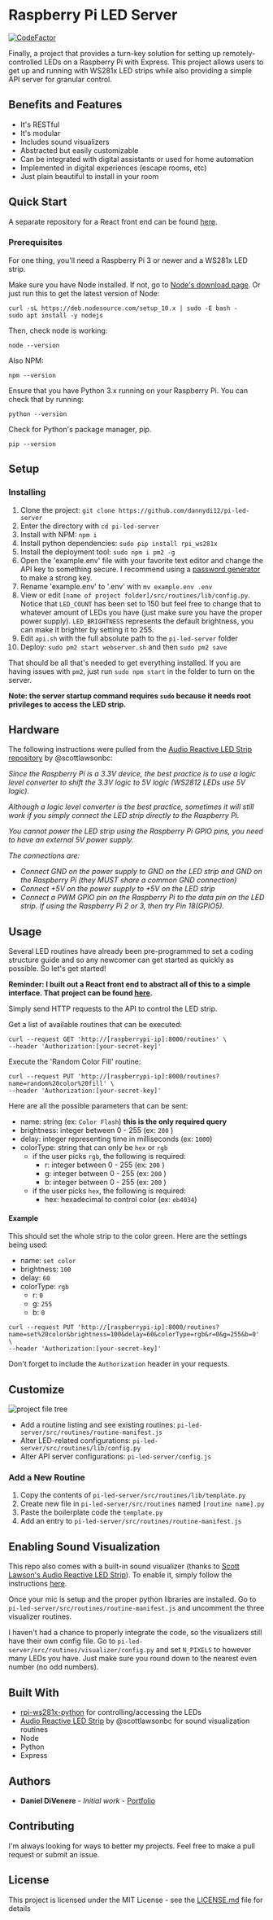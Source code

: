 
# Raspberry Pi LED Server

[![CodeFactor](https://www.codefactor.io/repository/github/dannydi12/pi-led-server/badge)](https://www.codefactor.io/repository/github/dannydi12/pi-led-server)

Finally, a project that provides a turn-key solution for setting up remotely-controlled LEDs on a Raspberry Pi with Express. This project allows users to get up and running with WS281x LED strips while also providing a simple API server for granular control.

## Benefits and Features

* It's RESTful
* It's modular
* Includes sound visualizers
* Abstracted but easily customizable
* Can be integrated with digital assistants or used for home automation
* Implemented in digital experiences (escape rooms, etc)
* Just plain beautiful to install in your room

## Quick Start

A separate repository for a React front end can be found [here](https://github.com/dannydi12/pi-led-client). 

### Prerequisites

For one thing, you'll need a Raspberry Pi 3 or newer and a WS281x LED strip.

Make sure you have Node installed. If not, go to [Node's download page]([https://nodejs.org/en/](https://nodejs.org/en/)). 
Or just run this to get the latest version of Node:
```
curl -sL https://deb.nodesource.com/setup_10.x | sudo -E bash -
sudo apt install -y nodejs
```
Then, check node is working:
```
node --version
```
Also NPM:
```
npm --version
```

Ensure that you have Python 3.x running on your Raspberry Pi. You can check that by running:

```
python --version
```

Check for Python's package manager, pip.

```
pip --version
```

## Setup

### Installing

1. Clone the project: `git clone https://github.com/dannydi12/pi-led-server`
2. Enter the directory with `cd pi-led-server` 
3. Install with NPM: `npm i`
4. Install python dependencies: `sudo pip install rpi_ws281x`
5. Install the deployment tool: `sudo npm i pm2 -g`
6. Open the 'example.env' file with your favorite text editor and change the API key to something secure. I recommend using a [password generator]([https://passwordsgenerator.net/](https://passwordsgenerator.net/)) to make a strong key.
7. Rename 'example.env' to '.env' with `mv example.env .env`
8. View or edit `[name of project folder]/src/routines/lib/config.py`. Notice that `LED_COUNT` has been set to 150 but feel free to change that to whatever amount of LEDs you have (just make sure you have the proper power supply). `LED_BRIGHTNESS` represents the default brightness, you can make it brighter by setting it to 255.
9. Edit `api.sh` with the full absolute path to the `pi-led-server` folder
11. Deploy: `sudo pm2 start webserver.sh` and then `sudo pm2 save`

That should be all that's needed to get everything installed. If you are having issues with `pm2`, just run `sudo npm start` in the folder to turn on the server. 

**Note: the server startup command requires `sudo` because it needs root privileges to access the LED strip.**

## Hardware

The following instructions were pulled from the [Audio Reactive LED Strip repository](https://github.com/scottlawsonbc/audio-reactive-led-strip) by @scottlawsonbc:

*Since the Raspberry Pi is a 3.3V device, the best practice is to use a logic level converter to shift the 3.3V logic to 5V logic (WS2812 LEDs use 5V logic).*

*Although a logic level converter is the best practice, sometimes it will still work if you simply connect the LED strip directly to the Raspberry Pi.*

*You cannot power the LED strip using the Raspberry Pi GPIO pins, you need to have an external 5V power supply.*

*The connections are:*

* *Connect GND on the power supply to GND on the LED strip and GND on the Raspberry Pi (they MUST share a common GND connection)*
* *Connect +5V on the power supply to +5V on the LED strip*
* *Connect a PWM GPIO pin on the Raspberry Pi to the data pin on the LED strip. If using the Raspberry Pi 2 or 3, then try Pin 18(GPIO5).*

## Usage

Several LED routines have already been pre-programmed to set a coding structure guide and so any newcomer can get started as quickly as possible. So let's get started!

**Reminder: I built out a React front end to abstract all of this to a simple interface. That project can be found [here](https://github.com/dannydi12/pi-led-client).**

Simply send HTTP requests to the API to control the LED strip.

Get a list of available routines that can be executed:
```
curl --request GET 'http://[raspberrypi-ip]:8000/routines' \
--header 'Authorization:[your-secret-key]'
```
Execute the 'Random Color Fill' routine:
```
curl --request PUT 'http://[raspberrypi-ip]:8000/routines?name=random%20color%20fill' \
--header 'Authorization:[your-secret-key]'
```

Here are all the possible parameters that can be sent:

 - name: string (ex: `Color Flash`) **this is the only required query**
 - brightness: integer between 0 - 255 (ex: `200` )
 - delay: integer representing time in milliseconds (ex: `1000`)
 - colorType: string that can only be `hex` or `rgb` 
	 - if the user picks `rgb`, the following is required:
		 - r: integer between 0 - 255 (ex: `200` )
		 - g: integer between 0 - 255 (ex: `200` )
		 - b: integer between 0 - 255 (ex: `200` )
	 - if the user picks `hex`, the following is required:
		 - hex: hexadecimal to control color (ex: `eb4034`)

#### Example

This should set the whole strip to the color green. Here are the settings being used:
 - name: `set color`
 - brightness: `100`
 - delay: `60`
 - colorType: `rgb`
	 - r: `0`
	 - g: `255`
	 - b: `0`
```
curl --request PUT 'http://[raspberrypi-ip]:8000/routines?name=set%20color&brightness=100&delay=60&colorType=rgb&r=0&g=255&b=0' \
--header 'Authorization:[your-secret-key]'
```

Don't forget to include the `Authorization` header in your requests.

## Customize

![project file tree](screens/tree.png)

* Add a routine listing and see existing routines: `pi-led-server/src/routines/routine-manifest.js`
* Alter LED-related configurations: `pi-led-server/src/routines/lib/config.py`
* Alter API server configurations: `pi-led-server/config.js`

### Add a New Routine

1. Copy the contents of `pi-led-server/src/routines/lib/template.py`
2. Create new file in `pi-led-server/src/routines` named `[routine name].py`
3. Paste the boilerplate code the `template.py`
4. Add an entry to `pi-led-server/src/routines/routine-manifest.js`


## Enabling Sound Visualization

This repo also comes with a built-in sound visualizer (thanks to [Scott Lawson's Audio Reactive LED Strip](https://github.com/scottlawsonbc/audio-reactive-led-strip)). To enable it, simply follow the instructions [here](https://github.com/scottlawsonbc/audio-reactive-led-strip#installation-for-raspberry-pi).

Once your mic is setup and the proper python libraries are installed. Go to `pi-led-server/src/routines/routine-manifest.js` and uncomment the three visualizer routines. 

I haven't had a chance to properly integrate the code, so the visualizers still have their own config file. Go to `pi-led-server/src/routines/visualizer/config.py` and set `N_PIXELS` to however many LEDs you have. Just make sure you round down to the nearest even number (no odd numbers).


## Built With

* [rpi-ws281x-python](https://github.com/rpi-ws281x/rpi-ws281x-python) for controlling/accessing the LEDs
* [Audio Reactive LED Strip](https://github.com/scottlawsonbc/audio-reactive-led-strip) by @scottlawsonbc for sound visualization routines
* Node
* Python
* Express

## Authors

* **Daniel DiVenere** - *Initial work* - [Portfolio](https://imdan.io)

## Contributing

I'm always looking for ways to better my projects. Feel free to make a pull request or submit an issue.

## License

This project is licensed under the MIT License - see the [LICENSE.md](LICENSE.md) file for details
